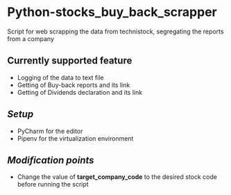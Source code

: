 # Python-stocks_buy_back_scrapper

Script for web scrapping the data from technistock, segregating the reports from a company

## **Currently supported feature**
 - Logging of the data to text file
 - Getting of Buy-back reports and its link
 - Getting of Dividends declaration and its link
 
## ***Setup***
 - PyCharm for the editor
 - Pipenv for the virtualization environment
 
## ***Modification points***
- Change the value of **target_company_code** to the desired stock code before running the script
